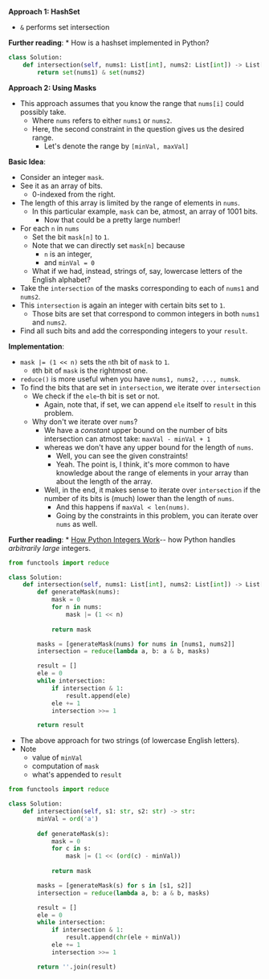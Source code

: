 **Approach 1: HashSet**
* `&` performs set intersection

**Further reading**:
	* How is a hashset implemented in Python?
```py
class Solution:
    def intersection(self, nums1: List[int], nums2: List[int]) -> List[int]:
        return set(nums1) & set(nums2)
```

**Approach 2: Using Masks**
* This approach assumes that you know the range that `nums[i]` could possibly take.
	* Where `nums` refers to either `nums1` or `nums2`.
	* Here, the second constraint in the question gives us the desired range.
		* Let's denote the range by `[minVal, maxVal]`	

**Basic Idea**:	
* Consider an integer `mask`.
* See it as an array of bits.
	* 0-indexed from the right.
* The length of this array is limited by the range of elements in `nums`.
	* In this particular example, `mask` can be, atmost, an array of 1001 bits.
		* Now that could be a pretty large number!
* For each `n` in `nums`
	* Set the bit `mask[n]` to `1`.
	* Note that we can directly set `mask[n]` because
		* `n` is an integer,
		* and `minVal = 0`
	* What if we had, instead, strings of, say, lowercase letters of the English alphabet?
* Take the `intersection` of the masks corresponding to each of `nums1` and `nums2`.
* This `intersection` is again an integer with certain bits set to `1`.
	* Those bits are set that correspond to common integers in both `nums1` and `nums2`.
* Find all such bits and add the corresponding integers to your `result`.

**Implementation**:
* `mask |= (1 << n)` sets the `n`th bit of `mask` to `1`.
	* `0`th bit of `mask` is the rightmost one.
* `reduce()` is more useful when you have `nums1, nums2, ..., numsk`.
* To find the bits that are set in `intersection`, we iterate over `intersection`
	* We check if the `ele`-th bit is set or not.
		* Again, note that, if set, we can append `ele` itself to `result` in this problem.
	* Why don't we iterate over `nums`?
		* We have a *constant* upper bound on the number of bits intersection can atmost take: `maxVal - minVal + 1`
		* whereas we don't have any upper bound for the length of `nums`.
			* Well, you can see the given constraints!
			* Yeah. The point is, I think, it's more common to have knowledge about the range of elements in your array than about the length of the array.
		* Well, in the end, it makes sense to iterate over `intersection` if the number of its bits is (much) lower than the length of `nums`.
			* And this happens if `maxVal < len(nums)`.
			* Going by the constraints in this problem, you can iterate over `nums` as well.	 

**Further reading**: 
	* [How Python Integers Work](https://tenthousandmeters.com/blog/python-behind-the-scenes-8-how-python-integers-work/)-- how Python handles *arbitrarily large* integers.
```py
from functools import reduce

class Solution:
    def intersection(self, nums1: List[int], nums2: List[int]) -> List[int]:
        def generateMask(nums):
            mask = 0
            for n in nums:
                mask |= (1 << n)
            
            return mask

        masks = [generateMask(nums) for nums in [nums1, nums2]]
        intersection = reduce(lambda a, b: a & b, masks)

        result = []
        ele = 0
        while intersection:
            if intersection & 1:
                result.append(ele)
            ele += 1
            intersection >>= 1

        return result
```

* The above approach for two strings (of lowercase English letters).
* Note
	* value of `minVal`
	* computation of `mask`
	* what's appended to `result`
```py
from functools import reduce

class Solution:
    def intersection(self, s1: str, s2: str) -> str:
        minVal = ord('a')
        
        def generateMask(s):
            mask = 0
            for c in s:
                mask |= (1 << (ord(c) - minVal))
            
            return mask

        masks = [generateMask(s) for s in [s1, s2]]
        intersection = reduce(lambda a, b: a & b, masks)

        result = []
        ele = 0
        while intersection:
            if intersection & 1:
                result.append(chr(ele + minVal))
            ele += 1
            intersection >>= 1

        return ''.join(result)
```
